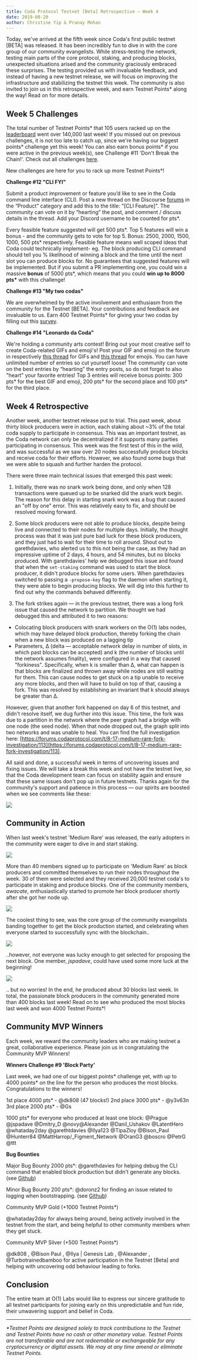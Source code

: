 ```yaml
---
title: Coda Protocol Testnet [Beta] Retrospective — Week 4
date: 2019-08-20
author: Christine Yip & Pranay Mohan
---
```


Today, we've arrived at the fifth week since Coda's first public testnet [BETA] was released. It has been incredibly fun to dive in with the core group of our community evangelists. While stress-testing the network, testing main parts of the core protocol, staking, and producing blocks, unexpected situations arised and the community graciously embraced these surprises. The testing provided us with invaluable feedback, and instead of having a new testnet release, we will focus on improving the infrastructure and stabilizing the testnet this week. The community is also invited to join us in this retrospective week, and earn Testnet Points* along the way! Read on for more details.

## Week 5 Challenges

The total number of Testnet Points* that 105 users racked up on the [leaderboard](http://bit.ly/TestnetBetaLeaderboard) went over 140,000 last week! If you missed out on previous challenges, it is not too late to catch up, since we're having our biggest points* challenge yet this week! You can also earn bonus points* if you were active in the previous week(s), see Challenge #11 'Don't Break the Chain!'. Check out all challenges [here](https://codaprotocol.com/docs/coda-testnet/#testnet-points).

New challenges are here for you to rack up more Testnet Points*! 

**Challenge #12 "CLI FYI"**

Submit a product improvement or feature you’d like to see in the Coda command line interface (CLI). Post a new thread on the Discourse [forums](http://forums.codaprotocol.com) in the “Product” category and add this to the title: "[CLI Feature]". The community can vote on it by “hearting” the post, and comment / discuss details in the thread. Add your Discord username to be counted for pts*.

Every feasible feature suggested will get 500 pts*. Top 5 features will win a bonus - and the community gets to vote for top 5. Bonus: 2500, 2000, 1500, 1000, 500 pts* respectively. Feasible feature means well scoped ideas that Coda could technically implement- eg. The block producing CLI command should tell you % likelihood of winning a block and the time until the next slot you can produce blocks for. No guarantees that suggested features will be implemented. But if you submit a PR implementing one, you could win a massive **bonus** of 5000 pts*, which means that you could **win up to 8000 pts\*** with this challenge!

**Challenge #13 "My two codas"**

We are overwhelmed by the active involvement and enthusiasm from the community for the Testnet [BETA]. Your contributions and feedback are invaluable to us. Earn 400 Testnet Points* for giving your two codas by filling out this [survey](http://bit.ly/CommunityRetro).

**Challenge #14 "Leonardo da Coda"**

We're holding a community arts contest! Bring out your most creative self to create Coda-related GIFs and emoji's! Post your GIF and emoji on the forum in respectively [this thread](https://forums.codaprotocol.com/t/community-art-contest-leonardo-da-coda/) for GIFs and [this thread](https://forums.codaprotocol.com/t/community-art-contest-emojis/) for emojis. You can have unlimited number of entries so cut yourself loose! The community can vote on the best entries by “hearting” the entry posts, so do not forget to also "heart" your favorite entries! Top 3 entries will receive bonus points: 300 pts* for the best GIF and emoji, 200 pts* for the second place and 100 pts* for the third place. 

## Week 4 Retrospective

Another week, another testnet release put to trial. This past week, about thirty block producers were in action, each staking about ~3% of the total coda supply to participate in consensus. This was an important testnet, as the Coda network can only be decentralized if it supports many parties participating in consensus. This week was the first test of this in the wild, and was successful as we saw over 20 nodes successfully produce blocks and receive coda for their efforts. However, we also found some bugs that we were able to squash and further harden the protocol.

There were three main technical issues that emerged this past week:

1) Initially, there was no snark work being done, and only when 128 transactions were queued up to be snarked did the snark work begin. The reason for this delay in starting snark work was a bug that caused an "off by one" error. This was relatively easy to fix, and should be resolved moving forward.

2) Some block producers were not able to produce blocks, despite being live and connected to their nodes for multiple days. Initially, the thought process was that it was just pure bad luck for these block producers, and they just had to wait for their time to roll around. Shout out to garethdavies, who alerted us to this not being the case, as they had an impressive uptime of 2 days, 4 hours, and 54 minutes, but no blocks produced. With garethdavies' help we debugged this issue and found that when the `set-staking` command was used to start the block producer, it didn't produce blocks for some users. When garethdavies switched to passing a `-propose-key` flag to the daemon when starting it, they were able to begin producing blocks. We will dig into this further to find out why the commands behaved differently.

3) The fork strikes again — in the previous testnet, there was a long fork issue that caused the network to partition. We thought we had debugged this and attributed it to two reasons: 

- Colocating block producers with snark workers on the O(1) labs nodes, which may have delayed block production, thereby forking the chain when a new block was produced on a lagging tip
- Parameters, Δ (delta — acceptable network delay in number of slots, in which past blocks can be accepted) and k (the number of blocks until the network assumes finality), were configured in a way that caused "forkiness". Specifically, when k is smaller than Δ, what can happen is that blocks are finalized and thrown away while nodes are still waiting for them. This can cause nodes to get stuck on a tip unable to receive any more blocks, and then will have to build on top of that, causing a fork. This was resolved by establishing an invariant that k should always be greater than Δ.

However, given that another fork happened on day 6 of this testnet, and didn't resolve itself, we dug further into this issue. This time, the fork was due to a partition in the network where the peer graph had a bridge with one node (the seed node). When that node dropped out, the graph split into two networks and was unable to heal. You can find the full investigation here: [https://forums.codaprotocol.com/t/8-17-medium-rare-fork-investigation/113](https://forums.codaprotocol.com/t/8-17-medium-rare-fork-investigation/113).

All said and done, a successful week in terms of uncovering issues and fixing issues. We will take a break this week and not have the testnet live, so that the Coda development team can focus on stability again and ensure that these same issues don't pop up in future testnets. Thanks again for the community's support and patience in this process — our spirits are boosted when we see comments like these:

![](Screen_Shot_2019-08-19_at_5-34892170-879d-4473-a168-45a4c2b7c13f.29.29_PM.png)

## Community in Action

When last week's testnet 'Medium Rare' was released, the early adopters in the community were eager to dive in and start staking.

![](Untitled-c67a60b6-f55e-44eb-8e86-999f9c40dff3.png)

More than 40 members signed up to participate on 'Medium Rare' as block producers and committed themselves to run their nodes throughout the week. 30 of them were selected and they received 20,000 testnet coda's to participate in staking and produce blocks. One of the community members, *awacate*, enthusiastically started to promote her block producer shortly after she got her node up.

![](Untitled-440a4103-c1e0-40b8-9fba-33a2b29b8e77.png)

The coolest thing to see, was the core group of the community evangelists banding together to get the block production started, and celebrating when everyone started to successfully sync with the blockchain..

![](Untitled-ab73513a-8e8d-48d7-b368-2f584b45ab57.png)

..however, not everyone was lucky enough to get selected for proposing the next block. One member, *jspadave*, could have used some more luck at the beginning!

![](Untitled-2b0915ba-4601-4ef3-94af-501ac5448ff3.png)

.. but no worries! In the end, he produced about 30 blocks last week. In total, the passionate block producers in the community generated more than 400 blocks last week! Read on to see who produced the most blocks last week and won 4000 Testnet Points*!

## Community MVP Winners

Each week, we reward the community leaders who are making testnet a great, collaborative experience. Please join us in congratulating the Community MVP Winners!

**Winners Challenge #9 'Block Party'**

Last week, we had one of our biggest points* challenge yet, with up to 4000 points* on the line for the person who produces the most blocks. Congratulations to the winners!

1st place 4000 pts* - @dk808 (47 blocks!)
2nd place 3000 pts* - @y3v63n
3rd place 2000 pts* - @Gs

1000 pts* for everyone who produced at least one block:
@Prague
@jspadave
@Dmitry_D
@novy@Alexander
@Danil_Ushakov
@LatentHero
@whataday2day
@garethtdavies
@Ilya123
@TipaZloy
@Bison_Paul
@Hunterr84
@MattHarrop/_Figment_Network
@OranG3
@boscro
@PetrG
@ttt

**Bug Bounties**

Major Bug Bounty 2000 pts*: @garethdavies for helping debug the CLI command that enabled block production but didn't generate any blocks. (see [Github](https://github.com/CodaProtocol/coda/issues/3234))

Minor Bug Bounty 200 pts*: @doronz2 for finding an issue related to logging when bootstrapping. (see [Github](https://github.com/CodaProtocol/coda/issues/3172))

Community MVP Gold (+1000 Testnet Points*)

@whataday2day for always being around, being actively involved in the testnet from the start, and being helpful to other community members when they get stuck.

Community MVP Silver (+500 Testnet Points*)

@dk808 , @Bison Paul , @Ilya | Genesis Lab , @Alexander , @Turbotrainedbamboo for active participation in the Testnet [Beta] and helping with uncovering odd behaviour leading to forks.

## Conclusion

The entire team at O(1) Labs would like to express our sincere gratitude to all testnet participants for joining early on this unpredictable and fun ride, their unwavering support and belief in Coda.

---

*\*Testnet Points are designed solely to track contributions to the Testnet and Testnet Points have no cash or other monetary value. Testnet Points are not transferable and are not redeemable or exchangeable for any cryptocurrency or digital assets. We may at any time amend or eliminate Testnet Points.*